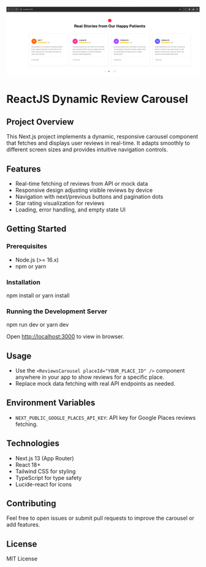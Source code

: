 ![This Next.js project implements a dynamic, responsive carousel component that fetches and displays user reviews in real-time. It adapts smoothly to different screen sizes and provides intuitive navigation controls.](preview.png)

# ReactJS Dynamic Review Carousel

## Project Overview
This Next.js project implements a dynamic, responsive carousel component that fetches and displays user reviews in real-time. It adapts smoothly to different screen sizes and provides intuitive navigation controls.

## Features
- Real-time fetching of reviews from API or mock data
- Responsive design adjusting visible reviews by device
- Navigation with next/previous buttons and pagination dots
- Star rating visualization for reviews
- Loading, error handling, and empty state UI

## Getting Started

### Prerequisites
- Node.js (>= 16.x)
- npm or yarn

### Installation
npm install
or
yarn install

### Running the Development Server
npm run dev
or
yarn dev

Open [http://localhost:3000](http://localhost:3000) to view in browser.

## Usage
- Use the `<ReviewsCarousel placeId="YOUR_PLACE_ID" />` component anywhere in your app to show reviews for a specific place.
- Replace mock data fetching with real API endpoints as needed.

## Environment Variables
- `NEXT_PUBLIC_GOOGLE_PLACES_API_KEY`: API key for Google Places reviews fetching.

## Technologies
- Next.js 13 (App Router)
- React 18+
- Tailwind CSS for styling
- TypeScript for type safety
- Lucide-react for icons

## Contributing
Feel free to open issues or submit pull requests to improve the carousel or add features.

## License
MIT License
